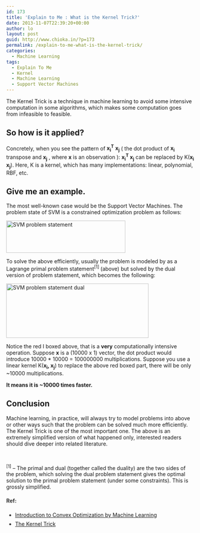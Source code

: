 ```yaml
---
id: 173
title: 'Explain to Me : What is the Kernel Trick?'
date: 2013-11-07T22:39:20+00:00
author: lo
layout: post
guid: http://www.chioka.in/?p=173
permalink: /explain-to-me-what-is-the-kernel-trick/
categories:
  - Machine Learning
tags:
  - Explain To Me
  - Kernel
  - Machine Learning
  - Support Vector Machines
---
```

The Kernel Trick is a technique in machine learning to avoid some intensive computation in some algorithms, which makes some computation goes from infeasible to feasible.

## So how is it applied?

Concretely, when you see the pattern of **x<sub>i</sub><sup>T</sup>** **x<sub>j</sub>** ( the dot product of **x<sub>i</sub>** transpose and **x<sub>j</sub>** , where **x** is an observation ): **x<sub>i</sub><sup>T</sup> x<sub>j</sub>** can be replaced by K(**x<sub>i</sub>** **x<sub>j</sub>**). Here, K is a kernel, which has many implementations: linear, polynomial, RBF, etc.

## Give me an example.

The most well-known case would be the Support Vector Machines. The problem state of SVM is a constrained optimization problem as follows:

[<img class="size-full wp-image-175 aligncenter" alt="SVM problem statement" src="http://www.chioka.in/wp-content/uploads/2013/11/pic1.png" width="319" height="86" />](http://www.chioka.in/wp-content/uploads/2013/11/pic1.png)

To solve the above efficiently, usually the problem is modeled by as a Lagrange primal problem statement<sup>[1]</sup> (above) but solved by the dual version of problem statement, which becomes the following:

[<img class="size-full wp-image-176 aligncenter" alt="SVM problem statement dual" src="http://www.chioka.in/wp-content/uploads/2013/11/pic2.png" width="381" height="145" />](http://www.chioka.in/wp-content/uploads/2013/11/pic2.png)

Notice the red I boxed above, that is a **very** computationally intensive operation. Suppose **x** is a (10000 x 1) vector, the dot product would introduce 10000 * 10000 = 100000000 multiplications. Suppose you use a linear kernel K(**x<sub>i</sub>, x<sub>j</sub>**) to replace the above red boxed part, there will be only ~10000 multiplications.

**It means it is ~10000 times faster.**

## Conclusion

Machine learning, in practice, will always try to model problems into above or other ways such that the problem can be solved much more efficiently. The Kernel Trick is one of the most important one. The above is an extremely simplified version of what happened only, interested readers should dive deeper into related literature.

&nbsp;

<sup>[1]</sup> &#8211; The primal and dual (together called the duality) are the two sides of the problem, which solving the dual problem statement gives the optimal solution to the primal problem statement (under some constraints). This is grossly simplified.

<h4 style="color: #333333; font-style: normal;">
  Ref:
</h4>

<ul style="color: #333333; font-style: normal; line-height: 24px;">
  <li>
    <a style="font-style: normal;" href="http://www.cs.berkeley.edu/~jordan/courses/294-fall09/lectures/optimization/slides.pdf">Introduction to Convex Optimization by Machine Learning</a>
  </li>
  <li>
    <a style="font-style: normal;" href="http://en.wikipedia.org/wiki/Kernel_trick">The Kernel Trick</a>
  </li>
</ul>

&nbsp;